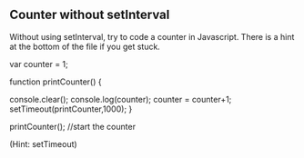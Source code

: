 ## Counter without setInterval

Without using setInterval, try to code a counter in Javascript. There is a hint at the bottom of the file if you get stuck.




var counter = 1;

function printCounter()
{

  console.clear();
  console.log(counter);
  counter = counter+1;
  setTimeout(printCounter,1000);
} 


printCounter();
//start the counter





































































(Hint: setTimeout)
